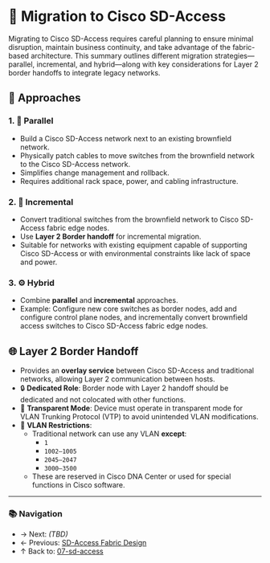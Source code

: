 # 🧬 Migration to Cisco SD-Access

Migrating to Cisco SD-Access requires careful planning to ensure minimal disruption, maintain business continuity, and take advantage of the fabric-based architecture. This summary outlines different migration strategies—parallel, incremental, and hybrid—along with key considerations for Layer 2 border handoffs to integrate legacy networks.

## 🚀 Approaches

### 1. 🔁 Parallel
- Build a Cisco SD-Access network next to an existing brownfield network.
- Physically patch cables to move switches from the brownfield network to the Cisco SD-Access network.
- Simplifies change management and rollback.
- Requires additional rack space, power, and cabling infrastructure.

### 2. 🧩 Incremental
- Convert traditional switches from the brownfield network to Cisco SD-Access fabric edge nodes.
- Use **Layer 2 Border handoff** for incremental migration.
- Suitable for networks with existing equipment capable of supporting Cisco SD-Access or with environmental constraints like lack of space and power.

### 3. ⚙️ Hybrid
- Combine **parallel** and **incremental** approaches.
- Example: Configure new core switches as border nodes, add and configure control plane nodes, and incrementally convert brownfield access switches to Cisco SD-Access fabric edge nodes.

## 🌐 Layer 2 Border Handoff

- Provides an **overlay service** between Cisco SD-Access and traditional networks, allowing Layer 2 communication between hosts.
- 🔒 **Dedicated Role**: Border node with Layer 2 handoff should be dedicated and not colocated with other functions.
- 🫥 **Transparent Mode**: Device must operate in transparent mode for VLAN Trunking Protocol (VTP) to avoid unintended VLAN modifications.
- 🚫 **VLAN Restrictions**:
  - Traditional network can use any VLAN **except**:
    - `1`
    - `1002–1005`
    - `2045–2047`
    - `3000–3500`
  - These are reserved in Cisco DNA Center or used for special functions in Cisco software.

---

### 📚 Navigation
- → Next: *(TBD)*
- ← Previous: [SD-Access Fabric Design](./sd-access-design.md)
- ↑ Back to: [07-sd-access](../readme.md)
